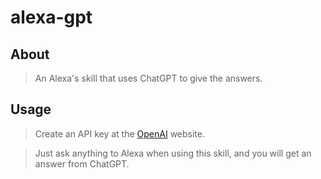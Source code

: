 # alexa-gpt 

## About 
> An Alexa's skill that uses ChatGPT to give the answers.

## Usage 
> Create an API key at the <a href="https://openai.com/">OpenAI</a> website.

> Just ask anything to Alexa when using this skill, and you will get an answer from ChatGPT.

